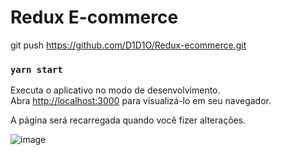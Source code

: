 # Redux E-commerce
git push https://github.com/D1D1O/Redux-ecommerce.git

### `yarn start`


Executa o aplicativo no modo de desenvolvimento.\
Abra [http://localhost:3000](http://localhost:3000) para visualizá-lo em seu navegador.

A página será recarregada quando você fizer alterações.

![image](https://user-images.githubusercontent.com/31021190/165878403-c899f78a-dc54-408e-9e6c-a9df3728ff12.png)
